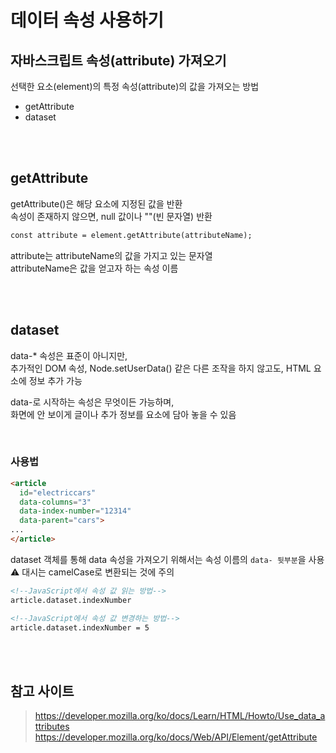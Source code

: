 # 데이터 속성 사용하기

## 자바스크립트 속성(attribute) 가져오기

선택한 요소(element)의 특정 속성(attribute)의 값을 가져오는 방법

* getAttribute
* dataset

<br><br>

## getAttribute

getAttribute()은 해당 요소에 지정된 값을 반환    
속성이 존재하지 않으면, null 값이나 ""(빈 문자열) 반환

```html
const attribute = element.getAttribute(attributeName);
```

attribute는 attributeName의 값을 가지고 있는 문자열  
attributeName은 값을 얻고자 하는 속성 이름

<br><br>

## dataset

data-* 속성은 표준이 아니지만,   
추가적인 DOM 속성, Node.setUserData() 같은 다른 조작을 하지 않고도, HTML 요소에 정보 추가 가능

data-로 시작하는 속성은 무엇이든 가능하며,  
화면에 안 보이게 글이나 추가 정보를 요소에 담아 놓을 수 있음

<br>

### 사용법 

```html
<article
  id="electriccars"
  data-columns="3"
  data-index-number="12314"
  data-parent="cars">
...
</article>
```

dataset 객체를 통해 data 속성을 가져오기 위해서는 속성 이름의 `data- 뒷부분`을 사용  
⚠️ 대시는 camelCase로 변환되는 것에 주의

```html
<!--JavaScript에서 속성 값 읽는 방법-->
article.dataset.indexNumber

<!--JavaScript에서 속성 값 변경하는 방법-->
article.dataset.indexNumber = 5
```

<br><br>

## 참고 사이트

> https://developer.mozilla.org/ko/docs/Learn/HTML/Howto/Use_data_attributes  
> https://developer.mozilla.org/ko/docs/Web/API/Element/getAttribute  

